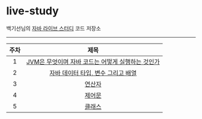 # live-study
백기선님의 [자바 라이브 스터디](https://github.com/whiteship/live-study) 코드 저장소

------
| 주차 | 제목 |
|:---:|:---:|
|1|[JVM은 무엇이며 자바 코드는 어떻게 실행하는 것인가](https://jeeneee.dev/java-live-study/week1-JVM/)|
|2|[자바 데이터 타입, 변수 그리고 배열](https://jeeneee.dev/java-live-study/week2-dataType-variable-array/)|
|3|[연산자](https://jeeneee.dev/java-live-study/week3-operator/)|
|4|[제어문](https://jeeneee.dev/java-live-study/week4-control-statement/)
|5|[클래스](https://jeeneee.dev/java-live-study/week5-class/)



